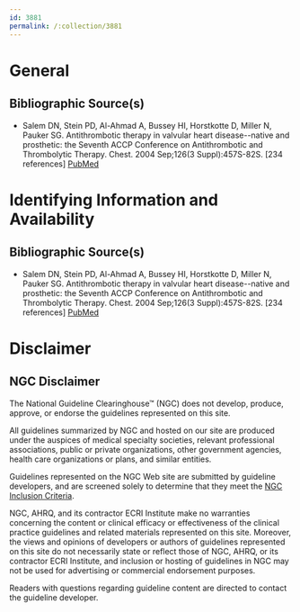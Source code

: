 ```yaml
---
id: 3881
permalink: /:collection/3881
---
```


# General

## Bibliographic Source(s)

- Salem DN, Stein PD, Al-Ahmad A, Bussey HI, Horstkotte D, Miller N, Pauker SG. Antithrombotic therapy in valvular heart disease--native and prosthetic: the Seventh ACCP Conference on Antithrombotic and Thrombolytic Therapy. Chest. 2004 Sep;126(3 Suppl):457S-82S. [234 references] [ PubMed ](http://www.ncbi.nlm.nih.gov/entrez/query.fcgi?cmd=Retrieve&db=pubmed&dopt=Abstract&list_uids=15383481)

# Identifying Information and Availability

## Bibliographic Source(s)

- Salem DN, Stein PD, Al-Ahmad A, Bussey HI, Horstkotte D, Miller N, Pauker SG. Antithrombotic therapy in valvular heart disease--native and prosthetic: the Seventh ACCP Conference on Antithrombotic and Thrombolytic Therapy. Chest. 2004 Sep;126(3 Suppl):457S-82S. [234 references] [ PubMed ](http://www.ncbi.nlm.nih.gov/entrez/query.fcgi?cmd=Retrieve&db=pubmed&dopt=Abstract&list_uids=15383481)

# Disclaimer

## NGC Disclaimer

The National Guideline Clearinghouse™ (NGC) does not develop, produce, approve, or endorse the guidelines represented on this site.

All guidelines summarized by NGC and hosted on our site are produced under the auspices of medical specialty societies, relevant professional associations, public or private organizations, other government agencies, health care organizations or plans, and similar entities.

Guidelines represented on the NGC Web site are submitted by guideline developers, and are screened solely to determine that they meet the [NGC Inclusion Criteria](/help-and-about/summaries/inclusion-criteria).

NGC, AHRQ, and its contractor ECRI Institute make no warranties concerning the content or clinical efficacy or effectiveness of the clinical practice guidelines and related materials represented on this site. Moreover, the views and opinions of developers or authors of guidelines represented on this site do not necessarily state or reflect those of NGC, AHRQ, or its contractor ECRI Institute, and inclusion or hosting of guidelines in NGC may not be used for advertising or commercial endorsement purposes.

Readers with questions regarding guideline content are directed to contact the guideline developer.

